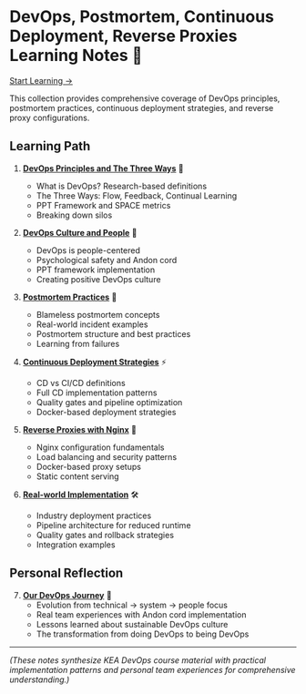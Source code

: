 # DevOps, Postmortem, Continuous Deployment, Reverse Proxies Learning Notes 🚀

[Start Learning ->](./01-devops-principles.md)

This collection provides comprehensive coverage of DevOps principles, postmortem practices, continuous deployment strategies, and reverse proxy configurations.

## Learning Path

1. **[DevOps Principles and The Three Ways](./01-devops-principles.md)** 🌟
   - What is DevOps? Research-based definitions
   - The Three Ways: Flow, Feedback, Continual Learning
   - PPT Framework and SPACE metrics
   - Breaking down silos

2. **[DevOps Culture and People](./02-devops-culture.md)** 👥
   - DevOps is people-centered
   - Psychological safety and Andon cord
   - PPT framework implementation
   - Creating positive DevOps culture

3. **[Postmortem Practices](./03-postmortem.md)** 📝
   - Blameless postmortem concepts
   - Real-world incident examples
   - Postmortem structure and best practices
   - Learning from failures

4. **[Continuous Deployment Strategies](./04-continuous-deployment.md)** ⚡
   - CD vs CI/CD definitions
   - Full CD implementation patterns
   - Quality gates and pipeline optimization
   - Docker-based deployment strategies

5. **[Reverse Proxies with Nginx](./05-reverse-proxies.md)** 🔄
   - Nginx configuration fundamentals
   - Load balancing and security patterns
   - Docker-based proxy setups
   - Static content serving

6. **[Real-world Implementation](./06-implementation-patterns.md)** 🛠️
   - Industry deployment practices
   - Pipeline architecture for reduced runtime
   - Quality gates and rollback strategies
   - Integration examples

## Personal Reflection

7. **[Our DevOps Journey](./our-devops-journey.md)** 🚀
   - Evolution from technical → system → people focus
   - Real team experiences with Andon cord implementation
   - Lessons learned about sustainable DevOps culture
   - The transformation from doing DevOps to being DevOps

---

*(These notes synthesize KEA DevOps course material with practical implementation patterns and personal team experiences for comprehensive understanding.)*